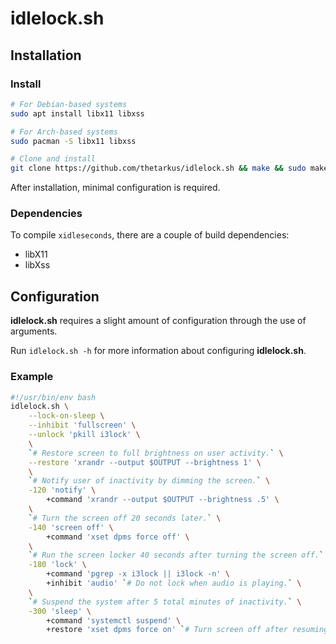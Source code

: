 # idlelock.sh


## Installation

### Install
```sh
# For Debian-based systems
sudo apt install libx11 libxss

# For Arch-based systems
sudo pacman -S libx11 libxss

# Clone and install
git clone https://github.com/thetarkus/idlelock.sh && make && sudo make install
```
After installation, minimal configuration is required.

### Dependencies
To compile `xidleseconds`, there are a couple of build dependencies:
* libX11
* libXss

## Configuration
**idlelock.sh** requires a slight amount of configuration through the use of arguments.

Run `idlelock.sh -h` for more information about configuring **idlelock.sh**.

### Example
```sh
#!/usr/bin/env bash
idlelock.sh \
	--lock-on-sleep \
	--inhibit 'fullscreen' \
	--unlock 'pkill i3lock' \
	\
	`# Restore screen to full brightness on user activity.` \
	--restore 'xrandr --output $OUTPUT --brightness 1' \
	\
	`# Notify user of inactivity by dimming the screen.` \
	-120 'notify' \
		+command 'xrandr --output $OUTPUT --brightness .5' \
	\
	`# Turn the screen off 20 seconds later.` \
	-140 'screen off' \
		+command 'xset dpms force off' \
	\
	`# Run the screen locker 40 seconds after turning the screen off.` \
	-180 'lock' \
		+command 'pgrep -x i3lock || i3lock -n' \
		+inhibit 'audio' `# Do not lock when audio is playing.` \
	\
	`# Suspend the system after 5 total minutes of inactivity.` \
	-300 'sleep' \
		+command 'systemctl suspend' \
		+restore 'xset dpms force on' `# Turn screen off after resuming from sleep.`
```
